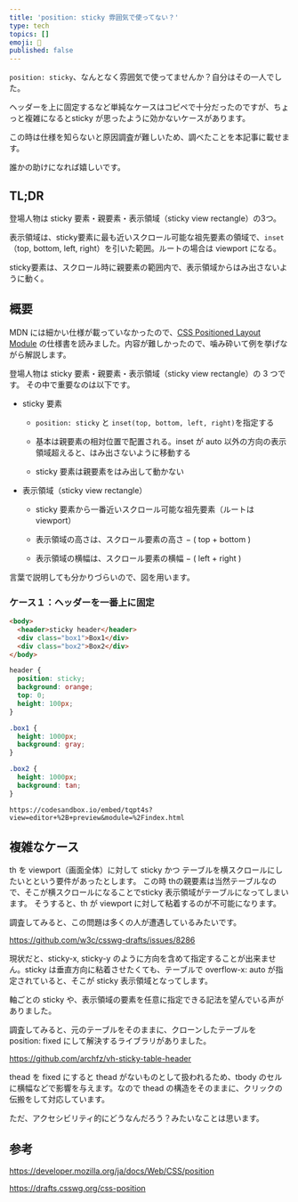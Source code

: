 ```yaml
---
title: 'position: sticky 雰囲気で使ってない？'
type: tech
topics: []
emoji: 🔖
published: false
---
```

`position: sticky`、なんとなく雰囲気で使ってませんか？自分はその一人でした。

ヘッダーを上に固定するなど単純なケースはコピペで十分だったのですが、ちょっと複雑になるとsticky が思ったように効かないケースがあります。

この時は仕様を知らないと原因調査が難しいため、調べたことを本記事に載せます。

誰かの助けになれば嬉しいです。

## TL;DR

登場人物は sticky 要素・親要素・表示領域（sticky view rectangle）の3つ。

表示領域は、sticky要素に最も近いスクロール可能な祖先要素の領域で、`inset`（top, bottom, left, right）を引いた範囲。ルートの場合は viewport になる。

sticky要素は、スクロール時に親要素の範囲内で、表示領域からはみ出さないように動く。

## 概要

MDN には細かい仕様が載っていなかったので、[CSS Positioned Layout Module](https://drafts.csswg.org/css-position/) の仕様書を読みました。内容が難しかったので、噛み砕いて例を挙げながら解説します。

登場人物は sticky 要素・親要素・表示領域（sticky view rectangle）の 3 つです。
その中で重要なのは以下です。

- sticky 要素

  - `position: sticky` と `inset(top, bottom, left, right)`を指定する

  - 基本は親要素の相対位置で配置される。inset が auto 以外の方向の表示領域超えると、はみ出さないように移動する

  - sticky 要素は親要素をはみ出して動かない

- 表示領域（sticky view rectangle）

  - sticky 要素から一番近いスクロール可能な祖先要素（ルートは viewport）

  - 表示領域の高さは、スクロール要素の高さ − ( top + bottom )

  - 表示領域の横幅は、スクロール要素の横幅 − ( left + right )

言葉で説明しても分かりづらいので、図を用います。

### ケース１：ヘッダーを一番上に固定

```html
<body>
  <header>sticky header</header>
  <div class="box1">Box1</div>
  <div class="box2">Box2</div>
</body>
```

```css
header {
  position: sticky;
  background: orange;
  top: 0;
  height: 100px;
}

.box1 {
  height: 1000px;
  background: gray;
}

.box2 {
  height: 1000px;
  background: tan;
}
```

```mermaid
https://codesandbox.io/embed/tqpt4s?view=editor+%2B+preview&module=%2Findex.html
```

## 複雑なケース

th を viewport（画面全体）に対して sticky かつ テーブルを横スクロールにしたいとという要件があったとします。
この時 thの親要素は当然テーブルなので、そこが横スクロールになることでsticky 表示領域がテーブルになってしまいます。
そうすると、th が viewport に対して粘着するのが不可能になります。

調査してみると、この問題は多くの人が遭遇しているみたいです。

https://github.com/w3c/csswg-drafts/issues/8286

現状だと、sticky-x, sticky-y のように方向を含めて指定することが出来ません。sticky は垂直方向に粘着させたくても、テーブルで overflow-x: auto が指定されていると、そこが sticky 表示領域となってします。

軸ごとの sticky や、表示領域の要素を任意に指定できる記法を望んでいる声がありました。

調査してみると、元のテーブルをそのままに、クローンしたテーブルを position: fixed にして解決するライブラリがありました。

https://github.com/archfz/vh-sticky-table-header

thead を fixed にすると thead がないものとして扱われるため、tbody のセルに横幅などで影響を与えます。なので thead の構造をそのままに、クリックの伝搬をして対応しています。

ただ、アクセシビリティ的にどうなんだろう？みたいなことは思います。

## 参考

https://developer.mozilla.org/ja/docs/Web/CSS/position

https://drafts.csswg.org/css-position
